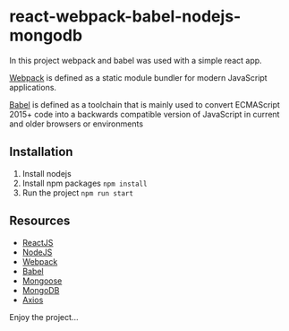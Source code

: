 # react-webpack-babel-nodejs-mongodb


In this project webpack and babel was used with a simple react app. 

[Webpack](https://webpack.js.org/concepts/) is defined as a static module bundler for modern JavaScript applications.

[Babel](https://babeljs.io/docs/) is defined as a toolchain that is mainly used to convert ECMAScript 2015+ code into a backwards compatible version of JavaScript in current and older browsers or environments

## Installation

1. Install nodejs
2. Install npm packages ```npm install```
3. Run the project ```npm run start```

## Resources
- [ReactJS](https://reactjs.org/)
- [NodeJS](https://nodejs.org/)
- [Webpack](https://webpack.js.org/)
- [Babel](https://babeljs.io/)
- [Mongoose](https://mongoosejs.com/)
- [MongoDB](https://www.mongodb.com/)
- [Axios](https://axios-http.com/)


Enjoy the project...

